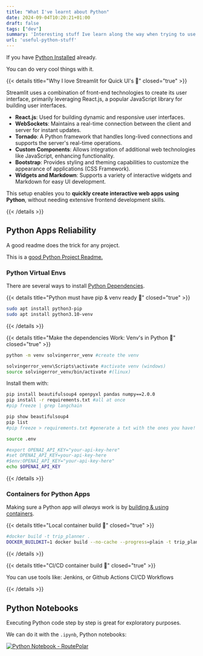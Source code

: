```yaml
---
title: "What I've learnt about Python"
date: 2024-09-04T10:20:21+01:00
draft: false
tags: ["dev"]
summary: 'Interesting stuff Ive learn along the way when trying to use Python'
url: 'useful-python-stuff'
---
```


If you have [Python Installed](https://jalcocert.github.io/JAlcocerT/guide-python/#installing-python-) already.

You can do very cool things with it.

{{< details title="Why I love Streamlit for Quick UI's 📌" closed="true" >}}

Streamlit uses a combination of front-end technologies to create its user interface, primarily leveraging React.js, a popular JavaScript library for building user interfaces.

- **React.js**: Used for building dynamic and responsive user interfaces.
- **WebSockets**: Maintains a real-time connection between the client and server for instant updates.
- **Tornado**: A Python framework that handles long-lived connections and supports the server's real-time operations.
- **Custom Components**: Allows integration of additional web technologies like JavaScript, enhancing functionality.
- **Bootstrap**: Provides styling and theming capabilities to customize the appearance of applications (CSS Framework).
- **Widgets and Markdown**: Supports a variety of interactive widgets and Markdown for easy UI development.

This setup enables you to **quickly create interactive web apps using Python**, without needing extensive frontend development skills.

{{< /details >}}

## Python Apps Reliability

A good readme does the trick for any project.

This is a [good Python Project Readme.](https://github.com/JAlcocerT/Streamlit-MultiChat/blob/main/README.md)




### Python Virtual Envs


There are several ways to install [Python Dependencies](https://fossengineer.com/python-dependencies-for-ai/).



{{< details title="Python must have pip & venv ready 📌" closed="true" >}}

```sh
sudo apt install python3-pip
sudo apt install python3.10-venv
```

{{< /details >}}



{{< details title="Make the dependencies Work: Venv's in Python 📌" closed="true" >}}

```sh
python -m venv solvingerror_venv #create the venv

solvingerror_venv\Scripts\activate #activate venv (windows)
source solvingerror_venv/bin/activate #(linux)
```

Install them with:

```sh
pip install beautifulsoup4 openpyxl pandas numpy==2.0.0
pip install -r requirements.txt #all at once
#pip freeze | grep langchain

pip show beautifulsoup4
pip list
#pip freeze > requirements.txt #generate a txt with the ones you have!
```

```sh
source .env

#export OPENAI_API_KEY="your-api-key-here"
#set OPENAI_API_KEY=your-api-key-here
#$env:OPENAI_API_KEY="your-api-key-here"
echo $OPENAI_API_KEY
```

{{< /details >}}


### Containers for Python Apps

Making sure a Python app will *always* work is by [building & using containers](https://fossengineer.com/building-docker-container-images/).

{{< details title="Local container build 📌" closed="true" >}}

```sh
#docker build -t trip_planner .
DOCKER_BUILDKIT=1 docker build --no-cache --progress=plain -t trip_planner .
```

{{< /details >}}


{{< details title="CI/CD container build 📌" closed="true" >}}

You can use tools like: Jenkins, or Github Actions CI/CD Workflows

{{< /details >}}


## Python Notebooks

Executing Python code step by step is great for exploratory purposes.

We can do it with the `.ipynb`, Python notebooks:

[![Python Notebook - RoutePolar](/img/OpenInColab.svg)](https://colab.research.google.com/github/JAlcocerT/Py_RouteTracker/blob/main/Py_RoutePolar.ipynb)
